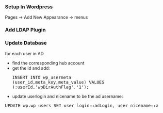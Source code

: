 ### Setup In Wordpress

Pages -> Add New
Appearance -> menus

### Add LDAP Plugin 

### Update Database

for each user in AD

* find the corresponding hub account
* get the id and add: <pre>INSERT INTO wp_usermeta (user_id,meta_key,meta_value) VALUES (:userId,'wpDirAuthFlag','1');</pre>
* update userlogin and nicename to be the ad username: 
<pre>UPDATE wp.wp_users SET user_login=:adLogin, user_nicename=:adLogin WHERE ID=:userId;</pre>